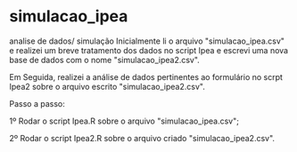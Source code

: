 # simulacao_ipea
analise de dados/  simulação
Inicialmente li o arquivo "simulacao_ipea.csv" e realizei um breve tratamento dos dados no script Ipea e escrevi uma nova base de dados com o nome "simulacao_ipea2.csv".

Em Seguida, realizei a análise de dados pertinentes ao formulário no scrpt Ipea2 sobre o arquivo escrito "simulacao_ipea2.csv". 

Passo a passo: 

1º Rodar o script Ipea.R sobre o arquivo "simulacao_ipea.csv";

2º Rodar o script Ipea2.R sobre o arquivo criado "simulacao_ipea2.csv".
